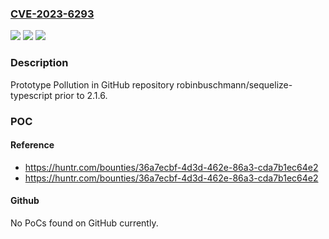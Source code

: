 ### [CVE-2023-6293](https://cve.mitre.org/cgi-bin/cvename.cgi?name=CVE-2023-6293)
![](https://img.shields.io/static/v1?label=Product&message=robinbuschmann%2Fsequelize-typescript&color=blue)
![](https://img.shields.io/static/v1?label=Version&message=unspecified%3C%202.1.6%20&color=brighgreen)
![](https://img.shields.io/static/v1?label=Vulnerability&message=CWE-1321%20Improperly%20Controlled%20Modification%20of%20Object%20Prototype%20Attributes%20('Prototype%20Pollution')&color=brighgreen)

### Description

Prototype Pollution in GitHub repository robinbuschmann/sequelize-typescript prior to 2.1.6.

### POC

#### Reference
- https://huntr.com/bounties/36a7ecbf-4d3d-462e-86a3-cda7b1ec64e2
- https://huntr.com/bounties/36a7ecbf-4d3d-462e-86a3-cda7b1ec64e2

#### Github
No PoCs found on GitHub currently.


